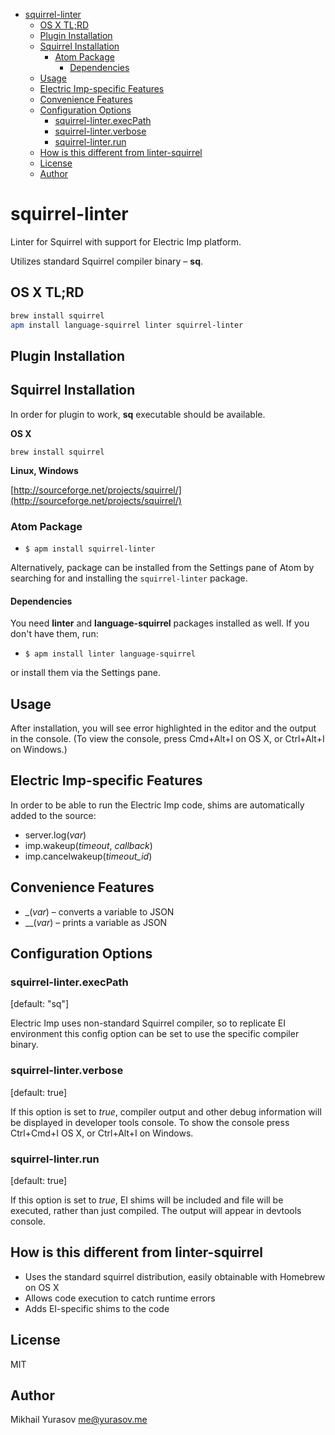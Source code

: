 <!-- START doctoc generated TOC please keep comment here to allow auto update -->
<!-- DON'T EDIT THIS SECTION, INSTEAD RE-RUN doctoc TO UPDATE -->


- [squirrel-linter](#squirrel-linter)
  - [OS X TL;RD](#os-x-tlrd)
  - [Plugin Installation](#plugin-installation)
  - [Squirrel Installation](#squirrel-installation)
    - [Atom Package](#atom-package)
      - [Dependencies](#dependencies)
  - [Usage](#usage)
  - [Electric Imp-specific Features](#electric-imp-specific-features)
  - [Convenience Features](#convenience-features)
  - [Configuration Options](#configuration-options)
    - [squirrel-linter.execPath](#squirrel-linterexecpath)
    - [squirrel-linter.verbose](#squirrel-linterverbose)
    - [squirrel-linter.run](#squirrel-linterrun)
  - [How is this different from linter-squirrel](#how-is-this-different-from-linter-squirrel)
  - [License](#license)
  - [Author](#author)

<!-- END doctoc generated TOC please keep comment here to allow auto update -->

# squirrel-linter

Linter for Squirrel with support for Electric Imp platform.

Utilizes standard Squirrel compiler binary – __sq__.

## OS X TL;RD

```bash
brew install squirrel
apm install language-squirrel linter squirrel-linter
```

## Plugin Installation

## Squirrel Installation

In order for plugin to work, __sq__ executable should be available.

__OS X__

`brew install squirrel`

__Linux, Windows__

[http://sourceforge.net/projects/squirrel/](http://sourceforge.net/projects/squirrel/)

### Atom Package

* `$ apm install squirrel-linter`

Alternatively, package can be installed from the Settings pane of Atom by searching for and installing the `squirrel-linter` package.

#### Dependencies

You need **linter** and **language-squirrel** packages installed as well. If you don't have them, run:

* `$ apm install linter language-squirrel`

or install them via the Settings pane.

## Usage

After installation, you will see error highlighted in the editor and the output in the console. (To view the console, press Cmd+Alt+I on OS X, or Ctrl+Alt+I on Windows.)

## Electric Imp-specific Features

In order to be able to run the Electric Imp code, shims are automatically added to the source:

* server.log(*var*)
* imp.wakeup(*timeout*, *callback*)
* imp.cancelwakeup(*timeout_id*)

## Convenience Features

* \_(*var*) – converts a variable to JSON
* \_\_(*var*) – prints a variable as JSON

## Configuration Options

### squirrel-linter.execPath

\[default: "sq"\]

Electric Imp uses non-standard Squirrel compiler, so to replicate EI environment this config option can be set to use the specific compiler binary.

### squirrel-linter.verbose

\[default: true\]

If this option is set to _true_, compiler output and other debug information will be displayed in developer tools console. To show the console press Ctrl+Cmd+I OS X, or Ctrl+Alt+I on Windows.

### squirrel-linter.run

\[default: true\]

If this option is set to _true_, EI shims will be included and file will be executed, rather than just compiled. The output will appear in devtools console.  

## How is this different from linter-squirrel

* Uses the standard squirrel distribution, easily obtainable with Homebrew on OS X
* Allows code execution to catch runtime errors
* Adds EI-specific shims to the code

## License

MIT

## Author

Mikhail Yurasov <me@yurasov.me>
